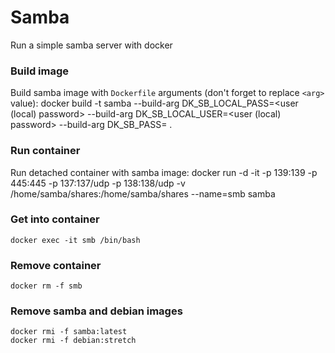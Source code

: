 # Samba
Run a simple samba server with docker

### Build image
Build samba image with `Dockerfile` arguments (don't forget to replace `<arg>` value):
	docker build -t samba --build-arg DK_SB_LOCAL_PASS=<user (local) password> --build-arg DK_SB_LOCAL_USER=<user (local) password> --build-arg DK_SB_PASS=<samba user password > .
	
### Run container
Run detached container with samba image:
	docker run -d -it -p 139:139 -p 445:445 -p 137:137/udp -p 138:138/udp -v /home/samba/shares:/home/samba/shares --name=smb samba
	
### Get into container
	docker exec -it smb /bin/bash
	
### Remove container
	docker rm -f smb
	
### Remove samba and debian images 
	docker rmi -f samba:latest
	docker rmi -f debian:stretch
	
	

